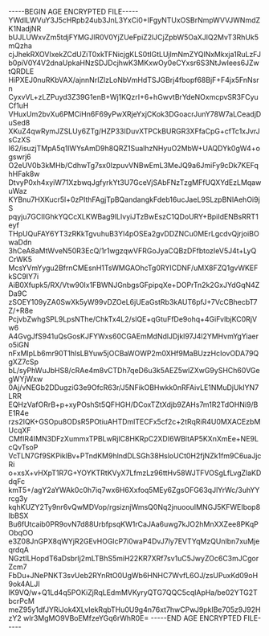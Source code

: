-----BEGIN AGE ENCRYPTED FILE-----
YWdlLWVuY3J5cHRpb24ub3JnL3YxCi0+IFgyNTUxOSBrNmpWVVJWNmdZK1NadjNR
bUJLUWxvZm5tdjFYMGJlR0V0YjZUeFpiZ2lJCjZpbW5OaXJlQ2MvT3RhUk5mQzha
cjJhekRXOVIxekZCdUZiT0xkTFNicjgKLS0tIGtLUjlmNmZYQlNxMkxja1RuLzFJ
b0piV0Y4V2dnaUpkaHNzSDJDcjhwK3MKxwOy0eCYxsr6S3NtJwIees6JZwtQRDLE
HiPXEJ0nuRKbVAX/ajnnNrIZlzLoNbVmHdTSJGBrj4fbopf68BjF+F4jx5FnNsrn
CyxvVL+zLZPuyd3Z39G1enB+Wj1KQzrI+6+hGwvtBrYdeNOxmcpvSR3FCyuCf1uH
VHuxUm2bvXu6PMCiHn6F69yPwXRjeYxjCKok3DGoacrJunY78W7aLCeadjDuSed8
XKuZ4qwRymJZSLUy6ZTg/HZP33IDuvXTPCkBURGR3XFfaCpG+cfTc1xJvrJsCzXS
I62/isuzjTMpA5q1lWYsAmD9h8QRZ1SualhzNHyuO2MbW+UAQDYk0gW4+ogswrj6
O2eUV0b3kMHb/CdhwTg7sx0IzpuvVNBwEmL3MeJQ9a6JmiFy9cDk7KEFqhHFak8w
DtvyP0xh4xyiW71XzbwqJgfyrkYt3U7GceVjSAbFNzTzgMFfUQXYdEzLMqawuWaz
KYBnu7HXKucr5l+0zPIthFAgjTpBQandangkFdeb16ucJaeL9SLzpBNlAehOi9jS
pqyju7GCIIGhkYQCcXLKWBag9lLIvyiJTzBwEszC1QDoURY+BpiIdENBsRRT1eyf
THpUQuFAY6YT3zRKkTgvuhuB3Yl4pOSEa2gvDDZNCu0MErLgcdvQjrjoiBOwaDdn
3hCeA8aMtWveN50R3EcQ/1r1wgzqwVFRGoJyaCQBzDFfbtozIeV5J4t+LyQCrWK5
McsYVmYygu2BfrnCMEsnH1TsWMGAOhcTg0RYICDNF/uMX8FZQ1gvWKEFkSC9IY7i
AiB0Xfupk5/RX/Vtw90Ix1FBWNJGnbgsGFpipqXe+DOPrTn2k2GxJYdGqN4ZDa9C
zSOEY109yZA0SwXk5yW99vDZOeL6jUEaGstRb3kAUT6pfJ+7VcCBhecbT7Z/+R8e
PcjvbZwhgSPL9LpsNThe/ChkTx4L2/slQE+qGtuFfDe9ohq+4GiFvlbjKC0RjVw6
A4GvgJfS941uQsGosKJFYWxs60CGAEmMdNdlJDjkl97J4l2YMHvmYgYiaero5iGN
nFxMlpLb6mr90T1hlsLBYuw5jOCBaWOWP2m0XHf9MaBUzzHcIovODA79QgXZ7cSp
bL/syPhWuJbHS8/cRAe4m8vCTDh7qeD6u3k5AEZ5wlZXwG9ySHCh60VGegWYjWxw
0Aj/vNEGb2DDugziG3e9OfcR63r/J5NFikOBHwkk0nRFAivLE1NMuDjUkIYN7LRR
EQHzVafORrB+p+xyPOshSt5QFHGH/DCoxTZtXdjb9ZAHs7m1R2TdOHNi9/BE1R4e
rzs2IQK+GSOpu8ODsR5POtiuAHTDmlTECFx5cf2c+2tRqRiR4U0MXACEzbMUcqXF
CMfIR4IMN3DFzXummxTPBLwRjlC8HKRpC2XDI6WBltAP5KXnXmEe+NE9LcQvTsoP
VcTLN7Gf9SKPiklBv+PTndKM9hlndDLSGh38HsloUCt0H2fjNZk1fm9C6uaJjcRi
o+xsX+vHXpT1R7G+YOYKTRtKVyX7LfmzLz96ttHv58WJTFVOSgLfLvgZlaKDdqFc
kmT5+/agY2aYWAk0c0h7iq7wx6H6Xxfoq5MEy6ZgsOFG63qJlYrWc/3uhYYrcg3y
kqhKUZY2Ty9nr6vQwMDVop/rgsiznjWmsQ0Nq2jnuoouIMNGJ5KFWEIbop8IbBSX
Bu6fUtcaib0PR9ovN7d88UrbfpsqKW1rCaJAa6uwg7kJO2hMnXXZee8PKqPObqOO
e3Z08JnGPX8qWYjR2GEvHOGlcP7i0waP4DvJ7ly7EVTYqMzQUnlbn7xuMjeqrdqA
NGztILHopdT6aDsbrlj2mLTBhS5miH22KR7XRf7sv1uC5JwyZOc6C3mJCgorZcm7
FbDu+JNePNKT3svUeb2RYnRtO0UgWb6HNHC7WvfL6OJ/zsUPuxKd09oH9ok4ALJI
lK9VQ/w+Q1Ld4q5POKiZjRqLEdmMVKyryQTG7QQC5cqlApHa/be02YTG2TbcrPcM
meZ95y1dfJYRiJok4XLvIekRqbTHu0U9g4n76xt7hwCPwJ9pklBe705z9J92HzY2
wIr3MgMO9VBoEMfzeYGq6rWhR0E=
-----END AGE ENCRYPTED FILE-----
